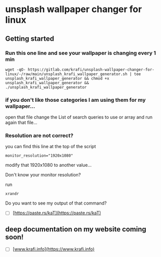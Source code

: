 # unsplash wallpaper changer for linux



## Getting started

### Run this one line and see your wallpaper is changing every 1 min

```
wget -qO- https://gitlab.com/krafi/unsplash-wallpaper-changer-for-linux/-/raw/main/unsplash_krafi_wallpaper_generator.sh | tee unsplash_krafi_wallpaper_generator && chmod +x unsplash_krafi_wallpaper_generator && ./unsplash_krafi_wallpaper_generator
```

### if you don't like those categories I am using them for my wallpaper...

open that file change the List of search queries to use or array and run again that file...

### Resolution are not correct?

you can find this line at the top of the script

```
monitor_resolution="1920x1080"
```
modify that 1920x1080 to another value...

Don't know your monitor resolution?

run 

```
xrandr
```
Do you want to see my output of that command?

- [ ] [https://paste.rs/kaT](https://paste.rs/kaT)

## deep documentation on my website coming soon!

- [ ] [www.krafi.info](https://www.krafi.info)

